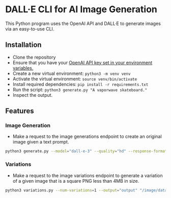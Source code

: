 # DALL·E CLI for AI Image Generation

This Python program uses the OpenAI API and DALL·E to generate images via an easy-to-use CLI.

## Installation

- Clone the repository
- Ensure that you have your [OpenAI API key set in your environment variables.](https://help.openai.com/en/articles/5112595-best-practices-for-api-key-safety)
- Create a new virtual environment:
  `python3 -m venv venv`
- Activate the virtual environment:
  `source venv/bin/activate`
- Install required dependencies:
  `pip install -r requirements.txt`
- Run the script: `python3 generate.py "A vaporwave skateboard."`
- Inspect the output.

## Features

### Image Generation

- Make a request to the image generations endpoint to create an original image given a text prompt. 

```bash
python3 generate.py --model="dall-e-3" --quality="hd" --response-format="b64_json" --size="1024x1792" --style="natural" --output="output" "A dancing leprechaun holding a pint"
```

### Variations

- Make a request to the image variations endpoint to generate a variation of a given image that is a square PNG less than 4MB in size.

```bash
python3 variations.py --num-variations=1 --output="output" "/image/data/json/path/"
```
